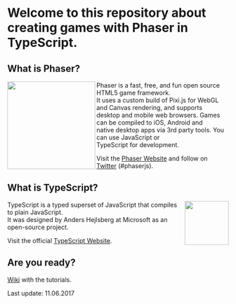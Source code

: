 # Welcome to this repository about creating games with Phaser in TypeScript.

## What is Phaser?

<img src="https://github.com/digitsensitive/phaser.typescript.tutorial/blob/master/resources/github/phaser.png" align="left" width="200"/>

Phaser is a fast, free, and fun open source HTML5 game framework.  
It uses a custom build of Pixi.js for WebGL and Canvas rendering, and supports  
desktop and mobile web browsers. Games can be compiled to iOS, Android and  
native desktop apps via 3rd party tools. You can use JavaScript or  
TypeScript for development.  

Visit the [Phaser Website](http://phaser.io) and follow on  
[Twitter](https://twitter.com/photonstorm) (#phaserjs).  

## What is TypeScript?

<img src="https://github.com/digitsensitive/phaser.typescript.tutorial/blob/master/resources/github/typescript.png" align="right" width="100"/>

TypeScript is a typed superset of JavaScript that compiles to plain JavaScript.  
It was designed by Anders Hejlsberg at Microsoft as an open-source project.  

Visit the official [TypeScript Website](https://www.typescriptlang.org).  

## Are you ready?

[Wiki](https://github.com/digitsensitive/phaser.typescript.tutorial/wiki) with the tutorials.

Last update: 11.06.2017
